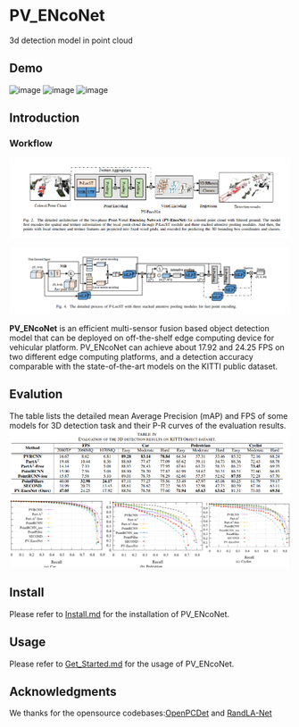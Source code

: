 # PV_ENcoNet
3d detection model in point cloud
## Demo
![image](https://github.com/XYunaaa/PV_ENcoNet/blob/master/fig/01.gif)
![image](https://github.com/XYunaaa/PV_ENcoNet/blob/master/fig/19.gif)
![image](https://github.com/XYunaaa/PV_ENcoNet/blob/master/fig/20.gif)

## Introduction

### Workflow

![image](https://github.com/XYunaaa/PV_ENcoNet/blob/master/fig/model.png)

![img](https://github.com/XYunaaa/PV_ENcoNet/blob/master/fig/P-LocSt.png)

**PV_ENcoNet** is an efficient multi-sensor fusion based object detection model
that can be deployed on off-the-shelf edge computing device
for vehicular platform. PV_ENcoNet can achieve about 17.92 and 24.25 FPS on two different edge
computing platforms, and a detection accuracy comparable with
the state-of-the-art models on the KITTI public dataset.


## Evalution
The table lists the detailed mean Average Precision (mAP) and FPS of some models for 3D detection task and their P-R curves of the evaluation results.
![img](https://github.com/XYunaaa/PV_ENcoNet/blob/master/fig/res1.png)
![img](https://github.com/XYunaaa/PV_ENcoNet/blob/master/fig/PR-curve.png)

## Install
Please refer to [Install.md](https://github.com/XYunaaa/PV_ENcoNet/blob/master/docs/Install.md) for the installation of PV_ENcoNet.

## Usage
Please refer to [Get_Started.md](https://github.com/XYunaaa/PV_ENcoNet/blob/master/docs/GetStarted.md) for the usage of PV_ENcoNet.
    
## Acknowledgments
We thanks for the opensource codebases:[OpenPCDet](https://github.com/open-mmlab/OpenPCDet) and [RandLA-Net](https://github.com/QingyongHu/RandLA-Net)
